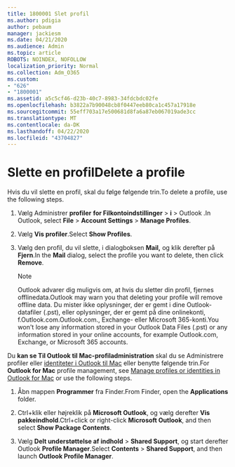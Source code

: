 ```yaml
---
title: 1800001 Slet profil
ms.author: pdigia
author: pebaum
manager: jackiesm
ms.date: 04/21/2020
ms.audience: Admin
ms.topic: article
ROBOTS: NOINDEX, NOFOLLOW
localization_priority: Normal
ms.collection: Adm_O365
ms.custom:
- "626"
- "1800001"
ms.assetid: a5c5cf46-d23b-40c7-8983-34fdcbdc02fe
ms.openlocfilehash: b3822a7b90048cb8f0447eeb80ca1c457a17918e
ms.sourcegitcommit: 55eff703a17e500681d8fa6a87eb067019ade3cc
ms.translationtype: MT
ms.contentlocale: da-DK
ms.lasthandoff: 04/22/2020
ms.locfileid: "43704827"
---
```

# <a name="delete-a-profile"></a><span data-ttu-id="1b277-102">Slette en profil</span><span class="sxs-lookup"><span data-stu-id="1b277-102">Delete a profile</span></span>

<span data-ttu-id="1b277-103">Hvis du vil slette en profil, skal du følge følgende trin.</span><span class="sxs-lookup"><span data-stu-id="1b277-103">To delete a profile, use the following steps.</span></span>
  
1. <span data-ttu-id="1b277-104">Vælg Administrer **profiler** **for Filkontoindstillinger** \> **i** \> Outlook .</span><span class="sxs-lookup"><span data-stu-id="1b277-104">In Outlook, select **File** \> **Account Settings** \> **Manage Profiles**.</span></span>

2. <span data-ttu-id="1b277-105">Vælg **Vis profiler**.</span><span class="sxs-lookup"><span data-stu-id="1b277-105">Select **Show Profiles**.</span></span>

3. <span data-ttu-id="1b277-106">Vælg den profil, du vil slette, i dialogboksen **Mail,** og klik derefter på **Fjern**.</span><span class="sxs-lookup"><span data-stu-id="1b277-106">In the **Mail** dialog, select the profile you want to delete, then click **Remove**.</span></span>

    > [!NOTE]
    > <span data-ttu-id="1b277-107">Outlook advarer dig muligvis om, at hvis du sletter din profil, fjernes offlinedata.</span><span class="sxs-lookup"><span data-stu-id="1b277-107">Outlook may warn you that deleting your profile will remove offline data.</span></span> <span data-ttu-id="1b277-108">Du mister ikke oplysninger, der er gemt i dine Outlook-datafiler (.pst), eller oplysninger, der er gemt på dine onlinekonti, f.Outlook.com.Outlook.com., Exchange- eller Microsoft 365-konti.</span><span class="sxs-lookup"><span data-stu-id="1b277-108">You won't lose any information stored in your Outlook Data Files (.pst) or any information stored in your online accounts, for example Outlook.com, Exchange, or Microsoft 365 accounts.</span></span>
  
<span data-ttu-id="1b277-109">Du **kan se Til Outlook til Mac-profiladministration** skal du se Administrere profiler eller [identiteter i Outlook til Mac](https://support.office.com/article/fed2a955-74df-4a24-bef6-78a426958c4c.aspx) eller benytte følgende trin.</span><span class="sxs-lookup"><span data-stu-id="1b277-109">For **Outlook for Mac** profile management, see [Manage profiles or identities in Outlook for Mac](https://support.office.com/article/fed2a955-74df-4a24-bef6-78a426958c4c.aspx) or use the following steps.</span></span>
  
1. <span data-ttu-id="1b277-110">Åbn mappen **Programmer** fra Finder.</span><span class="sxs-lookup"><span data-stu-id="1b277-110">From Finder, open the **Applications** folder.</span></span>

2. <span data-ttu-id="1b277-111">Ctrl+klik eller højreklik på **Microsoft Outlook**, og vælg derefter **Vis pakkeindhold**.</span><span class="sxs-lookup"><span data-stu-id="1b277-111">Ctrl+click or right-click **Microsoft Outlook**, and then select **Show Package Contents**.</span></span>

3. <span data-ttu-id="1b277-112">Vælg **Delt understøttelse af indhold** \> **Shared Support**, og start derefter Outlook **Profile Manager**.</span><span class="sxs-lookup"><span data-stu-id="1b277-112">Select **Contents** \> **Shared Support**, and then launch **Outlook Profile Manager**.</span></span>
